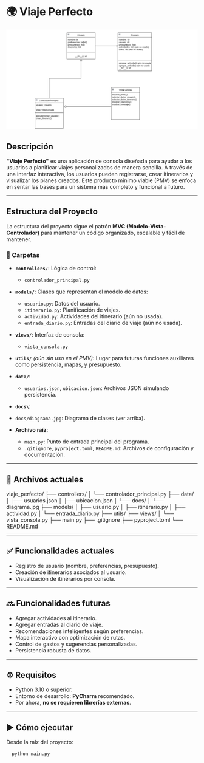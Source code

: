 # 🌍 Viaje Perfecto

![Diagrama de Clases](/docs/diagrama.jpg)

## Descripción

**"Viaje Perfecto"** es una aplicación de consola diseñada para ayudar a los usuarios a planificar viajes personalizados de manera sencilla. A través de una interfaz interactiva, los usuarios pueden registrarse, crear itinerarios y visualizar los planes creados. Este producto mínimo viable (PMV) se enfoca en sentar las bases para un sistema más completo y funcional a futuro.

---

## Estructura del Proyecto

La estructura del proyecto sigue el patrón **MVC (Modelo-Vista-Controlador)** para mantener un código organizado, escalable y fácil de mantener.

### 📁 Carpetas

- **`controllers/`**: Lógica de control:
  - `controlador_principal.py`

- **`models/`**: Clases que representan el modelo de datos:
  - `usuario.py`: Datos del usuario.
  - `itinerario.py`: Planificación de viajes.
  - `actividad.py`: Actividades del itinerario (aún no usada).
  - `entrada_diario.py`: Entradas del diario de viaje (aún no usada).

- **`views/`**: Interfaz de consola:
  - `vista_consola.py`

- **`utils/`** *(aún sin uso en el PMV)*: Lugar para futuras funciones auxiliares como persistencia, mapas, y presupuesto.

- **`data/`**:
  - `usuarios.json`, `ubicacion.json`: Archivos JSON simulando persistencia.
  
- **`docs\`**:
-  `docs/diagrama.jpg`: Diagrama de clases (ver arriba).
- **Archivo raíz**:
  - `main.py`: Punto de entrada principal del programa.
  - `.gitignore`, `pyproject.toml`, `README.md`: Archivos de configuración y documentación.

---

## 📌 Archivos actuales

viaje_perfecto/ ├── controllers/ │ └── controlador_principal.py ├── data/ │ ├── usuarios.json │ ├── ubicacion.json │ └── docs/ │ └── diagrama.jpg ├── models/ │ ├── usuario.py │ ├── itinerario.py │ ├── actividad.py │ └── entrada_diario.py ├── utils/ ├── views/ │ └── vista_consola.py ├── main.py ├── .gitignore ├── pyproject.toml └── README.md


---

## ✅ Funcionalidades actuales

- Registro de usuario (nombre, preferencias, presupuesto).
- Creación de itinerarios asociados al usuario.
- Visualización de itinerarios por consola.

---

## 🔜 Funcionalidades futuras

- Agregar actividades al itinerario.
- Agregar entradas al diario de viaje.
- Recomendaciones inteligentes según preferencias.
- Mapa interactivo con optimización de rutas.
- Control de gastos y sugerencias personalizadas.
- Persistencia robusta de datos.

---

## ⚙️ Requisitos

- Python 3.10 o superior.
- Entorno de desarrollo: **PyCharm** recomendado.
- Por ahora, **no se requieren librerías externas**.

---

## ▶️ Cómo ejecutar

Desde la raíz del proyecto:

```bash
  python main.py
